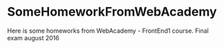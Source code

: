 # SomeHomeworkFromWebAcademy
Here is some homeworks from WebAcademy - FrontEnd1 course.
Final exam august 2016
